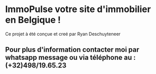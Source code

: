 # ImmoPulse votre site d'immobilier en Belgique !

Ce projet à été conçue et creé par Ryan Deschuyteneer

## Pour plus d'information contacter moi par whatsapp message ou via téléphone au : (+32)498/19.65.23